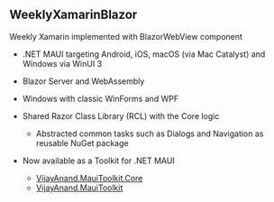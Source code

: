 ## WeeklyXamarinBlazor

Weekly Xamarin implemented with BlazorWebView component

* .NET MAUI targeting Android, iOS, macOS (via Mac Catalyst) and Windows via WinUI 3
* Blazor Server and WebAssembly
* Windows with classic WinForms and WPF
* Shared Razor Class Library (RCL) with the Core logic
  - Abstracted common tasks such as Dialogs and Navigation as reusable NuGet package

* Now available as a Toolkit for .NET MAUI
  - [VijayAnand.MauiToolkit.Core](https://www.nuget.org/packages/VijayAnand.MauiToolkit.Core/1.0.0-pre1)
  - [VijayAnand.MauiToolkit](https://www.nuget.org/packages/VijayAnand.MauiToolkit/1.0.0-pre1)
